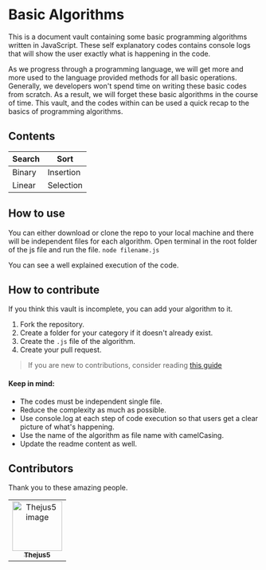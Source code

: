 # Basic Algorithms
This is a document vault containing some basic programming algorithms written in JavaScript. These self explanatory codes contains console logs that will show the user exactly what is happening in the code. 

As we progress through a programming language, we will get more and more used to the language provided methods for all basic operations. Generally, we developers won't spend time on writing these basic codes from scratch. As a result, we will forget these basic algorithms in the course of time. 
This vault, and the codes within can be used a quick recap to the basics of programming algorithms.

## Contents

| Search | Sort |
| ------ | ---- |
| Binary | Insertion |
| Linear | Selection |

## How to use
You can either download or clone the repo to your local machine and there will be independent files for each algorithm. Open terminal in the root folder of the js file and run the file. `node filename.js`

You can see a well explained execution of the code.

## How to contribute
If you think this vault is incomplete, you can add your algorithm to it. 

1. Fork the repository.
2. Create a folder for your category if it doesn't already exist.
3. Create the `.js` file of the algorithm.
4. Create your pull request.

> If you are new to contributions, consider reading [this guide](https://www.dataschool.io/how-to-contribute-on-github/)

#### Keep in mind:
* The codes must be independent single file.
* Reduce the complexity as much as possible.
* Use console.log at each step of code execution so that users get a clear picture of what's happening.
* Use the name of the algorithm as file name with camelCasing.
* Update the readme content as well.

## Contributors
Thank you to these amazing people.


<table>
  <tr>
    <td align="center"><a href="https://github.com/Thejus5"><img src="https://avatars.githubusercontent.com/u/71311417?s=400&u=76d12ce940d1de4bc2c87804bf01b26809e713b7&v=4" width="100px;" alt="Thejus5 image"/><br /><sub><b>Thejus5</b></sub></a></td>
  
  </tr>
</table>
